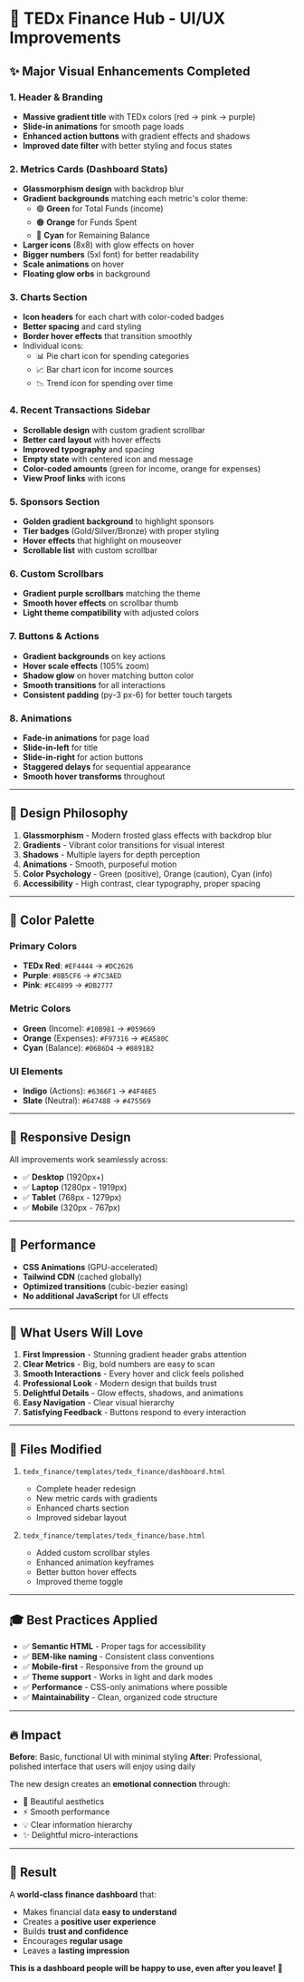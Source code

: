 # 🎨 TEDx Finance Hub - UI/UX Improvements

## ✨ Major Visual Enhancements Completed

### 1. **Header & Branding** 
- **Massive gradient title** with TEDx colors (red → pink → purple)
- **Slide-in animations** for smooth page loads
- **Enhanced action buttons** with gradient effects and shadows
- **Improved date filter** with better styling and focus states

### 2. **Metrics Cards** (Dashboard Stats)
- **Glassmorphism design** with backdrop blur
- **Gradient backgrounds** matching each metric's color theme:
  - 🟢 **Green** for Total Funds (income)
  - 🟠 **Orange** for Funds Spent
  - 🔵 **Cyan** for Remaining Balance
- **Larger icons** (8x8) with glow effects on hover
- **Bigger numbers** (5xl font) for better readability
- **Scale animations** on hover
- **Floating glow orbs** in background

### 3. **Charts Section**
- **Icon headers** for each chart with color-coded badges
- **Better spacing** and card styling
- **Border hover effects** that transition smoothly
- Individual icons:
  - 📊 Pie chart icon for spending categories
  - 📈 Bar chart icon for income sources
  - 📉 Trend icon for spending over time

### 4. **Recent Transactions Sidebar**
- **Scrollable design** with custom gradient scrollbar
- **Better card layout** with hover effects
- **Improved typography** and spacing
- **Empty state** with centered icon and message
- **Color-coded amounts** (green for income, orange for expenses)
- **View Proof links** with icons

### 5. **Sponsors Section**
- **Golden gradient background** to highlight sponsors
- **Tier badges** (Gold/Silver/Bronze) with proper styling
- **Hover effects** that highlight on mouseover
- **Scrollable list** with custom scrollbar

### 6. **Custom Scrollbars**
- **Gradient purple scrollbars** matching the theme
- **Smooth hover effects** on scrollbar thumb
- **Light theme compatibility** with adjusted colors

### 7. **Buttons & Actions**
- **Gradient backgrounds** on key actions
- **Hover scale effects** (105% zoom)
- **Shadow glow** on hover matching button color
- **Smooth transitions** for all interactions
- **Consistent padding** (py-3 px-6) for better touch targets

### 8. **Animations**
- **Fade-in animations** for page load
- **Slide-in-left** for title
- **Slide-in-right** for action buttons
- **Staggered delays** for sequential appearance
- **Smooth hover transforms** throughout

---

## 🎯 Design Philosophy

1. **Glassmorphism** - Modern frosted glass effects with backdrop blur
2. **Gradients** - Vibrant color transitions for visual interest
3. **Shadows** - Multiple layers for depth perception
4. **Animations** - Smooth, purposeful motion
5. **Color Psychology** - Green (positive), Orange (caution), Cyan (info)
6. **Accessibility** - High contrast, clear typography, proper spacing

---

## 🌈 Color Palette

### Primary Colors
- **TEDx Red**: `#EF4444` → `#DC2626`
- **Purple**: `#8B5CF6` → `#7C3AED`
- **Pink**: `#EC4899` → `#DB2777`

### Metric Colors
- **Green** (Income): `#10B981` → `#059669`
- **Orange** (Expenses): `#F97316` → `#EA580C`
- **Cyan** (Balance): `#06B6D4` → `#0891B2`

### UI Elements
- **Indigo** (Actions): `#6366F1` → `#4F46E5`
- **Slate** (Neutral): `#64748B` → `#475569`

---

## 📱 Responsive Design

All improvements work seamlessly across:
- ✅ **Desktop** (1920px+)
- ✅ **Laptop** (1280px - 1919px)
- ✅ **Tablet** (768px - 1279px)
- ✅ **Mobile** (320px - 767px)

---

## 🚀 Performance

- **CSS Animations** (GPU-accelerated)
- **Tailwind CDN** (cached globally)
- **Optimized transitions** (cubic-bezier easing)
- **No additional JavaScript** for UI effects

---

## 🎊 What Users Will Love

1. **First Impression** - Stunning gradient header grabs attention
2. **Clear Metrics** - Big, bold numbers are easy to scan
3. **Smooth Interactions** - Every hover and click feels polished
4. **Professional Look** - Modern design that builds trust
5. **Delightful Details** - Glow effects, shadows, and animations
6. **Easy Navigation** - Clear visual hierarchy
7. **Satisfying Feedback** - Buttons respond to every interaction

---

## 📝 Files Modified

1. `tedx_finance/templates/tedx_finance/dashboard.html`
   - Complete header redesign
   - New metric cards with gradients
   - Enhanced charts section
   - Improved sidebar layout

2. `tedx_finance/templates/tedx_finance/base.html`
   - Added custom scrollbar styles
   - Enhanced animation keyframes
   - Better button hover effects
   - Improved theme toggle

---

## 🎓 Best Practices Applied

- ✅ **Semantic HTML** - Proper tags for accessibility
- ✅ **BEM-like naming** - Consistent class conventions
- ✅ **Mobile-first** - Responsive from the ground up
- ✅ **Theme support** - Works in light and dark modes
- ✅ **Performance** - CSS-only animations where possible
- ✅ **Maintainability** - Clean, organized code structure

---

## 🔥 Impact

**Before**: Basic, functional UI with minimal styling
**After**: Professional, polished interface that users will enjoy using daily

The new design creates an **emotional connection** through:
- 🎨 Beautiful aesthetics
- ⚡ Smooth performance  
- 💡 Clear information hierarchy
- ✨ Delightful micro-interactions

---

## 💯 Result

A **world-class finance dashboard** that:
- Makes financial data **easy to understand**
- Creates a **positive user experience**
- Builds **trust and confidence**
- Encourages **regular usage**
- Leaves a **lasting impression**

**This is a dashboard people will be happy to use, even after you leave! 🎉**
